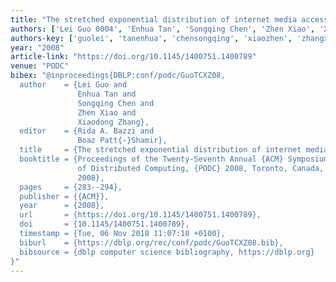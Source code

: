 ```yaml
---
title: "The stretched exponential distribution of internet media access patterns"
authors: ['Lei Guo 0004', 'Enhua Tan', 'Songqing Chen', 'Zhen Xiao', 'Xiaodong Zhang 0001']
authors-key: ['guolei', 'tanenhua', 'chensongqing', 'xiaozhen', 'zhangxiaodong']
year: "2008"
article-link: "https://doi.org/10.1145/1400751.1400789"
venue: "PODC"
bibex: "@inproceedings{DBLP:conf/podc/GuoTCXZ08,
  author    = {Lei Guo and
               Enhua Tan and
               Songqing Chen and
               Zhen Xiao and
               Xiaodong Zhang},
  editor    = {Rida A. Bazzi and
               Boaz Patt{-}Shamir},
  title     = {The stretched exponential distribution of internet media access patterns},
  booktitle = {Proceedings of the Twenty-Seventh Annual {ACM} Symposium on Principles
               of Distributed Computing, {PODC} 2008, Toronto, Canada, August 18-21,
               2008},
  pages     = {283--294},
  publisher = {{ACM}},
  year      = {2008},
  url       = {https://doi.org/10.1145/1400751.1400789},
  doi       = {10.1145/1400751.1400789},
  timestamp = {Tue, 06 Nov 2018 11:07:18 +0100},
  biburl    = {https://dblp.org/rec/conf/podc/GuoTCXZ08.bib},
  bibsource = {dblp computer science bibliography, https://dblp.org}
}"
---
```


